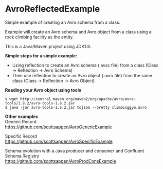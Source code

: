 # AvroReflectedExample
Simple example of creating an Avro schema from a class.

Example will create an Avro schema and Avro object from a class using a rock climbing facility as the entity.

This is a Java/Maven project using JDK1.8.

**Simple steps for a simple example:**
- Using reflection to create an Avro schema (.avsc file) from a class (Class -> Reflection -> Avro Schema)
- Then use reflection to create an Avro object (.avro file) from the same class (Class -> Reflection -> Avro Object)

**Reading your Avro object using tools**
```commandline
$ wget http://central.maven.org/maven2/org/apache/avro/avro-tools/1.8.2/avro-tools-1.8.2.jar
$ java -jar avro-tools-1.8.2.jar tojson --pretty climbinggym.avro
```

**Other examples**
<br/>
Generic Record
<br/>
https://github.com/scottsappen/AvroGenericExample
<br/>

Specific Record
<br/>
https://github.com/scottsappen/AvroSpecificExample

Schema evolution with a Java producer and consumer and Confluent Schema Registry
<br/>
https://github.com/scottsappen/AvroProdConsExample

